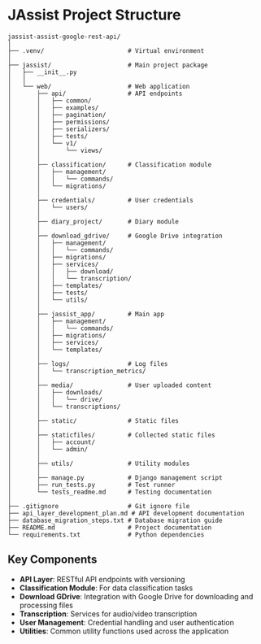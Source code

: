 # JAssist Project Structure

```
jassist-assist-google-rest-api/
│
├── .venv/                       # Virtual environment
│
├── jassist/                     # Main project package
│   ├── __init__.py
│   │
│   └── web/                     # Web application
│       ├── api/                 # API endpoints
│       │   ├── common/
│       │   ├── examples/
│       │   ├── pagination/
│       │   ├── permissions/
│       │   ├── serializers/
│       │   ├── tests/
│       │   └── v1/
│       │       └── views/
│       │
│       ├── classification/      # Classification module
│       │   ├── management/
│       │   │   └── commands/
│       │   └── migrations/
│       │
│       ├── credentials/         # User credentials
│       │   └── users/
│       │
│       ├── diary_project/       # Diary module
│       │
│       ├── download_gdrive/     # Google Drive integration
│       │   ├── management/
│       │   │   └── commands/
│       │   ├── migrations/
│       │   ├── services/
│       │   │   ├── download/
│       │   │   └── transcription/
│       │   ├── templates/
│       │   ├── tests/
│       │   └── utils/
│       │
│       ├── jassist_app/         # Main app
│       │   ├── management/
│       │   │   └── commands/
│       │   ├── migrations/
│       │   ├── services/
│       │   └── templates/
│       │
│       ├── logs/                # Log files
│       │   └── transcription_metrics/
│       │
│       ├── media/               # User uploaded content
│       │   ├── downloads/
│       │   │   └── drive/
│       │   └── transcriptions/
│       │
│       ├── static/              # Static files
│       │
│       ├── staticfiles/         # Collected static files
│       │   ├── account/
│       │   └── admin/
│       │
│       ├── utils/               # Utility modules
│       │
│       ├── manage.py            # Django management script
│       ├── run_tests.py         # Test runner
│       └── tests_readme.md      # Testing documentation
│
├── .gitignore                   # Git ignore file
├── api_layer_development_plan.md # API development documentation
├── database_migration_steps.txt # Database migration guide
├── README.md                    # Project documentation
└── requirements.txt             # Python dependencies
```

## Key Components

- **API Layer**: RESTful API endpoints with versioning
- **Classification Module**: For data classification tasks
- **Download GDrive**: Integration with Google Drive for downloading and processing files
- **Transcription**: Services for audio/video transcription
- **User Management**: Credential handling and user authentication
- **Utilities**: Common utility functions used across the application 